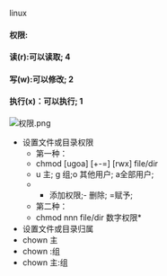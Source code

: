 
linux

#### 权限:
#### 读(r):可以读取;   4
#### 写(w):可以修改;    2
#### 执行(x)：可以执行;   1

![权限.png](https://upload-images.jianshu.io/upload_images/14466577-73054d2816e84c33.png?imageMogr2/auto-orient/strip%7CimageView2/2/w/1240)

* 设置文件或目录权限
  * 第一种：
  * chmod [ugoa] [+-=] [rwx] file/dir
  * u 主; g 组;o 其他用户; a全部用户;
  * + 添加权限;- 删除; =赋予;
  * 第二种：
  * chmod nnn file/dir 数字权限*
 *  设置文件或目录归属
  * chown 主 
  * chown :组
  * chown 主:组
   


